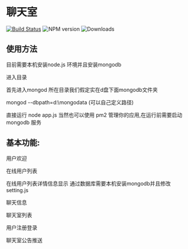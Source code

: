 
# 聊天室

[![Build Status](https://secure.travis-ci.org/Automattic/socket.io.svg)](http://travis-ci.org/Automattic/socket.io)
![NPM version](https://badge.fury.io/js/socket.io.svg)
![Downloads](http://img.shields.io/npm/dm/socket.io.svg?style=flat)

## 使用方法

目前需要本机安装node.js 环境并且安装mongodb

进入目录

首先进入mongod 所在目录我们假定实在d盘下面mongodb文件夹

mongod --dbpath=d:\mongodata  (可以自己定义路径)

直接运行 node app.js  当然也可以使用 pm2 管理你的应用,在运行前需要启动mongodb 服务



## 基本功能:
用户欢迎

在线用户列表

在线用户列表详情信息显示 通过数据库需要本机安装mongodb并且修改setting.js

聊天信息

聊天室列表

用户注册登录

聊天室公告推送